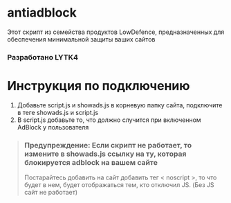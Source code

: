 # antiadblock
Этот скрипт из семейства продуктов LowDefence, предназначенных для обеспечения минимальной защиты ваших сайтов
### Разработано LYTK4


# Инструкция по подключению

1. Добавьте script.js и showads.js в корневую папку сайта, подключите в теге <head> showads.js и script.js
2. В script.js добавьте то, что должно случится при включенном AdBlock у пользователя 


> ### Предупреждение: Если скрипт не работает, то измените в showads.js ссылку на ту, которая блокируется adblock на вашем сайте
> Постарайтесь добавить на сайт добавить тег < noscript >, то что будет в нем, будет отображаться тем, кто отключил JS. (Без JS сайт не работает)
